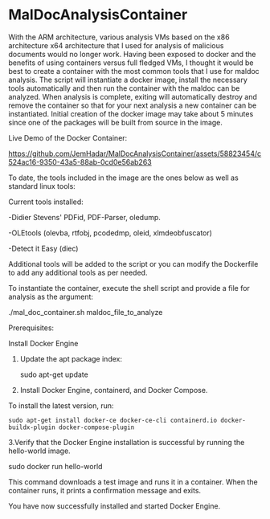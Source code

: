# MalDocAnalysisContainer
With the ARM architecture, various analysis VMs based on the x86 architecture x64 architecture that I used for analysis of malicious documents would no longer work. Having been exposed to docker and the benefits of using containers versus full fledged VMs, I thought it would be best to create a container with the most common tools that I use for maldoc analysis. The script will instantiate a docker image, install the necessary tools automatically and then run the container with the maldoc can be analyzed. When analysis is complete, exiting will automatically destroy and remove the container so that for your next analysis a new container can be instantiated. Initial creation of the docker image may take about 5 minutes since one of the packages will be built from source in the image. 

Live Demo of the Docker Container:

https://github.com/JemHadar/MalDocAnalysisContainer/assets/58823454/c524ac16-9350-43a5-88ab-0cd0e56ab263

To date, the tools included in the image are the ones below as well as standard linux tools:

 Current tools installed:

 -Didier Stevens' PDFid, PDF-Parser, oledump.
 
 -OLEtools (olevba, rtfobj, pcodedmp, oleid, xlmdeobfuscator)
 
 -Detect it Easy (diec)

 Additional tools will be added to the script or you can modify the Dockerfile to add any additional tools as per needed.


 To instantiate the container, execute the shell script and provide a file for analysis as the argument:


 ./mal_doc_container.sh maldoc_file_to_analyze


Prerequisites:

Install Docker Engine

1. Update the apt package index:

	sudo apt-get update


2. Install Docker Engine, containerd, and Docker Compose.

 
To install the latest version, run:


 	sudo apt-get install docker-ce docker-ce-cli containerd.io docker-buildx-plugin docker-compose-plugin


3.Verify that the Docker Engine installation is successful by running the hello-world image.


 sudo docker run hello-world


This command downloads a test image and runs it in a container. When the container runs, it prints a confirmation message and exits.

You have now successfully installed and started Docker Engine. 	
